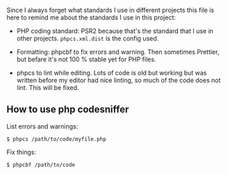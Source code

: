 Since I always forget what standards I use in different projects this file is here to remind me about the standards I use in this project:

- PHP coding standard: PSR2 because that's the standard that I use in other projects.
  `phpcs.xml.dist` is the config used.

- Formatting:
  phpcbf to fix errors and warning.
  Then sometimes Prettier, but befare it's not 100 % stable yet for PHP files.

- phpcs to lint while editing. Lots of code is old but working but was written
  before my editor had nice linting, so much of the code does not lint. This will be fixed.

## How to use php codesniffer

List errors and warnings:

    $ phpcs /path/to/code/myfile.php

Fix things:

    $ phpcbf /path/to/code

